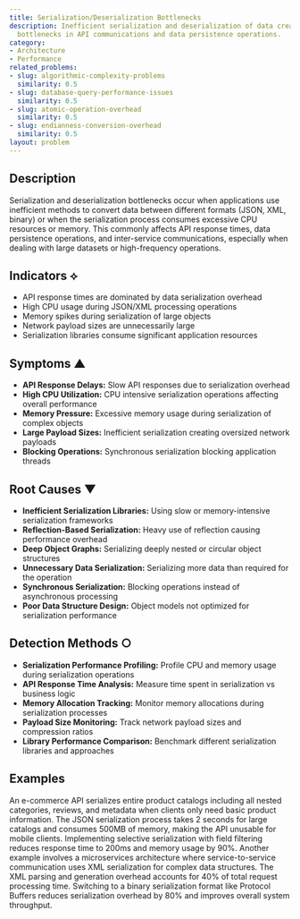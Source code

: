 ```yaml
---
title: Serialization/Deserialization Bottlenecks
description: Inefficient serialization and deserialization of data creates performance
  bottlenecks in API communications and data persistence operations.
category:
- Architecture
- Performance
related_problems:
- slug: algorithmic-complexity-problems
  similarity: 0.5
- slug: database-query-performance-issues
  similarity: 0.5
- slug: atomic-operation-overhead
  similarity: 0.5
- slug: endianness-conversion-overhead
  similarity: 0.5
layout: problem
---
```


## Description

Serialization and deserialization bottlenecks occur when applications use inefficient methods to convert data between different formats (JSON, XML, binary) or when the serialization process consumes excessive CPU resources or memory. This commonly affects API response times, data persistence operations, and inter-service communications, especially when dealing with large datasets or high-frequency operations.

## Indicators ⟡

- API response times are dominated by data serialization overhead
- High CPU usage during JSON/XML processing operations
- Memory spikes during serialization of large objects
- Network payload sizes are unnecessarily large
- Serialization libraries consume significant application resources

## Symptoms ▲

- **API Response Delays:** Slow API responses due to serialization overhead
- **High CPU Utilization:** CPU intensive serialization operations affecting overall performance
- **Memory Pressure:** Excessive memory usage during serialization of complex objects
- **Large Payload Sizes:** Inefficient serialization creating oversized network payloads
- **Blocking Operations:** Synchronous serialization blocking application threads

## Root Causes ▼

- **Inefficient Serialization Libraries:** Using slow or memory-intensive serialization frameworks
- **Reflection-Based Serialization:** Heavy use of reflection causing performance overhead
- **Deep Object Graphs:** Serializing deeply nested or circular object structures
- **Unnecessary Data Serialization:** Serializing more data than required for the operation
- **Synchronous Serialization:** Blocking operations instead of asynchronous processing
- **Poor Data Structure Design:** Object models not optimized for serialization performance

## Detection Methods ○

- **Serialization Performance Profiling:** Profile CPU and memory usage during serialization operations
- **API Response Time Analysis:** Measure time spent in serialization vs business logic
- **Memory Allocation Tracking:** Monitor memory allocations during serialization processes
- **Payload Size Monitoring:** Track network payload sizes and compression ratios
- **Library Performance Comparison:** Benchmark different serialization libraries and approaches

## Examples

An e-commerce API serializes entire product catalogs including all nested categories, reviews, and metadata when clients only need basic product information. The JSON serialization process takes 2 seconds for large catalogs and consumes 500MB of memory, making the API unusable for mobile clients. Implementing selective serialization with field filtering reduces response time to 200ms and memory usage by 90%. Another example involves a microservices architecture where service-to-service communication uses XML serialization for complex data structures. The XML parsing and generation overhead accounts for 40% of total request processing time. Switching to a binary serialization format like Protocol Buffers reduces serialization overhead by 80% and improves overall system throughput.